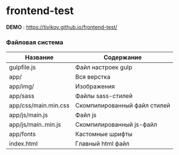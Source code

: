 # frontend-test
**DEMO** : <https://tivikov.github.io/frontend-test/>
### Файловая система
Название        | Содержание
----------------|----------------------
gulpfile.js     | Файл настроек gulp
app/            | Вся верстка
app/img/        | Изображения
app/sass        | Файлы sass-стилей
app/css/main.min.css  | Скомпилированный файл стилей
app/js/main.js | Файл js
app/js/main..min.js      | Скомпилированный js-файл
app/fonts | Кастомные шрифты
index.html      | Главный html файл

